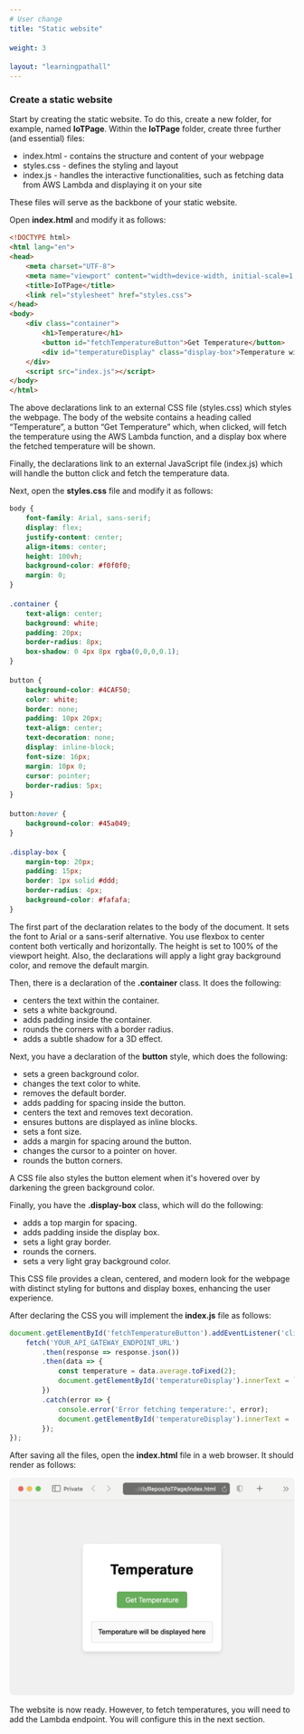 ```yaml
---
# User change
title: "Static website"

weight: 3

layout: "learningpathall"
---
```


### Create a static website

Start by creating the static website. To do this, create a new folder, for example, named **IoTPage**. Within the **IoTPage** folder, create three further (and essential) files:
* index.html - contains the structure and content of your webpage
* styles.css - defines the styling and layout
* index.js - handles the interactive functionalities, such as fetching data from AWS Lambda and displaying it on your site

These files will serve as the backbone of your static website. 

Open **index.html** and modify it as follows:

```html
<!DOCTYPE html>
<html lang="en">
<head>
    <meta charset="UTF-8">
    <meta name="viewport" content="width=device-width, initial-scale=1.0">
    <title>IoTPage</title>
    <link rel="stylesheet" href="styles.css">
</head>
<body>
    <div class="container">
        <h1>Temperature</h1>
        <button id="fetchTemperatureButton">Get Temperature</button>
        <div id="temperatureDisplay" class="display-box">Temperature will be displayed here</div>
    </div>
    <script src="index.js"></script>
</body>
</html>
```

The above declarations link to an external CSS file (styles.css) which styles the webpage. The body of the website contains a heading called “Temperature”, a button “Get Temperature” which, when clicked, will fetch the temperature using the AWS Lambda function, and a display box where the fetched temperature will be shown.

Finally, the declarations link to an external JavaScript file (index.js) which will handle the button click and fetch the temperature data.

Next, open the **styles.css** file and modify it as follows:
```css
body {
    font-family: Arial, sans-serif;
    display: flex;
    justify-content: center;
    align-items: center;
    height: 100vh;
    background-color: #f0f0f0;
    margin: 0;
}

.container {
    text-align: center;
    background: white;
    padding: 20px;
    border-radius: 8px;
    box-shadow: 0 4px 8px rgba(0,0,0,0.1);
}

button {
    background-color: #4CAF50;
    color: white;
    border: none;
    padding: 10px 20px;
    text-align: center;
    text-decoration: none;
    display: inline-block;
    font-size: 16px;
    margin: 10px 0;
    cursor: pointer;
    border-radius: 5px;
}

button:hover {
    background-color: #45a049;
}

.display-box {
    margin-top: 20px;
    padding: 15px;
    border: 1px solid #ddd;
    border-radius: 4px;
    background-color: #fafafa;
}
```

The first part of the declaration relates to the body of the document. It sets the font to Arial or a sans-serif alternative. You use flexbox to center content both vertically and horizontally. The height is set to 100% of the viewport height. Also, the declarations will apply a light gray background color, and remove the default margin.

Then, there is a declaration of the **.container** class. It does the following:
* centers the text within the container.
* sets a white background.
* adds padding inside the container.
* rounds the corners with a border radius.
* adds a subtle shadow for a 3D effect.

Next, you have a declaration of the **button** style, which does the following:
* sets a green background color.
* changes the text color to white.
* removes the default border.
* adds padding for spacing inside the button.
* centers the text and removes text decoration.
* ensures buttons are displayed as inline blocks.
* sets a font size.
* adds a margin for spacing around the button.
* changes the cursor to a pointer on hover.
* rounds the button corners.

A CSS file also styles the button element when it's hovered over by darkening the green background color.

Finally, you have the **.display-box** class, which will do the following:
* adds a top margin for spacing.
* adds padding inside the display box.
* sets a light gray border.
* rounds the corners.
* sets a very light gray background color.

This CSS file provides a clean, centered, and modern look for the webpage with distinct styling for buttons and display boxes, enhancing the user experience.

After declaring the CSS you will implement the **index.js** file as follows:
```JavaScript
document.getElementById('fetchTemperatureButton').addEventListener('click', function() {
    fetch('YOUR_API_GATEWAY_ENDPOINT_URL')
        .then(response => response.json())
        .then(data => {
            const temperature = data.average.toFixed(2);
            document.getElementById('temperatureDisplay').innerText = `Average Temperature: ${temperature} °C`;
        })
        .catch(error => {
            console.error('Error fetching temperature:', error);
            document.getElementById('temperatureDisplay').innerText = 'Error fetching temperature';
        });
});
```

After saving all the files, open the **index.html** file in a web browser. It should render as follows:

![fig1](Figures/01.png)

The website is now ready. However, to fetch temperatures, you will need to add the Lambda endpoint. You will configure this in the next section.

